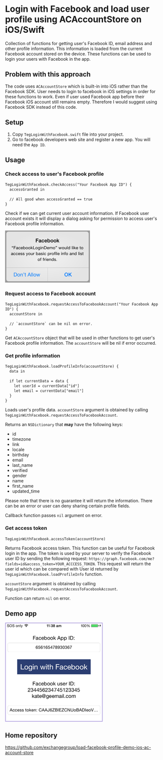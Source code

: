 # Login with Facebook and load user profile using ACAccountStore on iOS/Swift

Collection of functions for getting user's Facebook ID, email address and other profile information.
This information is loaded from the current Facebook account stored on the device.
These functions can be used to login your users with Facebook in the app.


## Problem with this approach

The code uses `ACAccountStore` which is built-in into iOS rather than the Facebook SDK. User needs to login to facebook in iOS settings in order for these functions to work. Even if user used Facebook app before their Facebook iOS account still remains empty. Therefore I would suggest using Facebook SDK instead of this code.

## Setup

1. Copy `TegLoginWithFacebook.swift` file into your project.
1. Go to facebook developers web site and register a new app. You will need the `App ID`.

## Usage

### Check access to user's Facebook profile

```
TegLoginWithFacebook.checkAccess("Your Facebook App ID") {
  accessGranted in

  // All good when accessGranted == true
}
```

Check if we can get current user account information. If Facebook user account exists it will display a dialog asking for permission to access user's Facebook profile information.

<img src="https://raw.githubusercontent.com/exchangegroup/load-facebook-profile-demo-ios-ac-account-store/master/graphics/ios_swift_facebook_login_demo_permissions_alert.png" width="278" alt="Facebook permissions dialog login demo on iOS">

### Request access to Facebook account

```
TegLoginWithFacebook.requestAccessToFacebookAccount("Your Facebook App ID") {
  accountStore in

  // `accountStore` can be nil on error.
}
```

Get `ACAccountStore` object that will be used in other functions to get user's Facebook profile information.
The `accountStore` will be nil if error occurred.

### Get profile information

```
TegLoginWithFacebook.loadProfileInfo(accountStore) {
  data in

  if let currentData = data {
    let userId = currentData["id"]
    let email = currentData["email"]
  }
}
```

Loads user's profile data. `accountStore` argument is obtained by calling `TegLoginWithFacebook.requestAccessToFacebookAccount`.

Returns an `NSDictionary` that **may** have the following keys:

* id
* timezone
* link
* locale
* birthday
* email
* last_name
* verified
* gender
* name
* first_name
* updated_time

Please note that there is no guarantee it will return the information. There can be an error or user
can deny sharing certain profile fields.

Callback function passes `nil` argument on error.

### Get access token

```
TegLoginWithFacebook.accessToken(accountStore)
```

Returns Facebook access token. This function can be useful for Facebook login in the app. The token is used by your server to verify the Facebook user ID by sending the following request: `https://graph.facebook.com/me?fields=id&access_token=YOUR_ACCCESS_TOKEN`. This request will return the user id which can be compared with User id returned by `TegLoginWithFacebook.loadProfileInfo` function.

`accountStore` argument is obtained by calling `TegLoginWithFacebook.requestAccessToFacebookAccount`.

Function can return `nil` on error.

## Demo app

<img src="https://raw.githubusercontent.com/exchangegroup/load-facebook-profile-demo-ios-ac-account-store/master/graphics/facebook_login_demo_app_ios_swift.png" width="320" alt="Login with Facebook demo app for iOS/Swift">

## Home repository

https://github.com/exchangegroup/load-facebook-profile-demo-ios-ac-account-store
